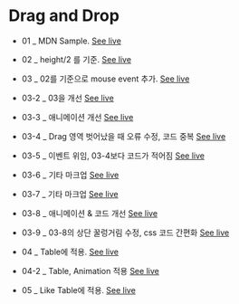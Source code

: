
# Drag and Drop

- 01 _  MDN Sample.
[See live](https://thegicode.github.io/vanilaJS-lab/drag-drop/01.html)

- 02 _ height/2 를 기준.
[See live](https://thegicode.github.io/vanilaJS-lab/drag-drop/02.html)

- 03 _ 02를 기준으로 mouse event 추가.
[See live](https://thegicode.github.io/vanilaJS-lab/drag-drop/03.html)

- 03-2 _ 03을 개선
[See live](https://thegicode.github.io/vanilaJS-lab/drag-drop/03-2.html)

- 03-3 _ 애니메이션 개선
[See live](https://thegicode.github.io/vanilaJS-lab/drag-drop/03-3.html)

- 03-4 _ Drag 영역 벗어났을 때 오류 수정, 코드 중복
[See live](https://thegicode.github.io/vanilaJS-lab/drag-drop/03-4.html)

- 03-5 _ 이벤트 위임, 03-4보다 코드가 적어짐
[See live](https://thegicode.github.io/vanilaJS-lab/drag-drop/03-5.html)

- 03-6 _ 기타 마크업
[See live](https://thegicode.github.io/vanilaJS-lab/drag-drop/03-6.html)

- 03-7 _ 기타 마크업
[See live](https://thegicode.github.io/vanilaJS-lab/drag-drop/03-7.html)

- 03-8 _ 애니메이션 & 코드 개선
[See live](https://thegicode.github.io/vanilaJS-lab/drag-drop/03-8.html)

- 03-9 _ 03-8의 상단 꿀렁거림 수정, css 코드 간편화
[See live](https://thegicode.github.io/vanilaJS-lab/drag-drop/03-9.html)

- 04 _ Table에 적용.
[See live](https://thegicode.github.io/vanilaJS-lab/drag-drop/04.html)

- 04-2 _ Table, Animation 적용
[See live](https://thegicode.github.io/vanilaJS-lab/drag-drop/04-2.html)

- 05 _ Like Table에 적용.
[See live](https://thegicode.github.io/vanilaJS-lab/drag-drop/05.html)

